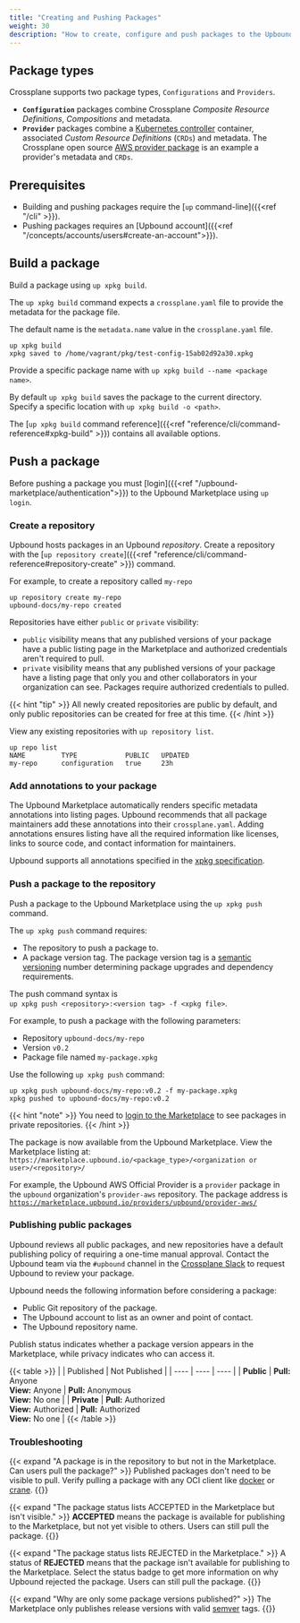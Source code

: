 ```yaml
---
title: "Creating and Pushing Packages"
weight: 30
description: "How to create, configure and push packages to the Upbound Marketplace" 
---
```


## Package types
Crossplane supports two package types, `Configurations` and `Providers`.

* **`Configuration`** packages combine Crossplane _Composite Resource Definitions_, _Compositions_ and metadata. 
* **`Provider`** packages combine a [Kubernetes controller](https://kubernetes.io/docs/concepts/architecture/controller/) container, associated _Custom Resource Definitions_ (`CRDs`) and metadata. The Crossplane open source [AWS provider package](https://github.com/crossplane-contrib/provider-aws/tree/master/package) is an example a provider's metadata and `CRDs`.

## Prerequisites

* Building and pushing packages require the [`up` command-line]({{<ref "/cli" >}}).
* Pushing packages requires an [Upbound account]({{<ref "/concepts/accounts/users#create-an-account">}}).

## Build a package
Build a package using `up xpkg build`. 

The `up xpkg build` command expects a `crossplane.yaml` file to provide the metadata for the package file. 

The default name is the `metadata.name` value in the `crossplane.yaml` file. 

```shell
up xpkg build
xpkg saved to /home/vagrant/pkg/test-config-15ab02d92a30.xpkg
```

Provide a specific package name with `up xpkg build --name <package name>`.

By default `up xpkg build` saves the package to the current directory. Specify a specific location with `up xpkg build -o <path>`.

The [`up xpkg build` command reference]({{<ref "reference/cli/command-reference#xpkg-build" >}}) contains all available options.

## Push a package
Before pushing a package you must [login]({{<ref "/upbound-marketplace/authentication">}}) to the Upbound Marketplace using `up login`.

### Create a repository
Upbound hosts packages in an Upbound _repository_. Create a repository with the [`up repository create`]({{<ref "reference/cli/command-reference#repository-create" >}}) command.

For example, to create a repository called `my-repo`
```shell
up repository create my-repo
upbound-docs/my-repo created
```
Repositories have either `public` or `private` visibility:
* `public` visibility means that any published versions of your package have a public listing page in the Marketplace and authorized credentials aren't required to pull.
* `private` visibility means that any published versions of your package have a listing page that only you and other collaborators in your organization can see. Packages require authorized credentials to pulled.

{{< hint "tip" >}}
All newly created repositories are public by default, and only public repositories can be created for free at this time.
{{< /hint >}}

View any existing repositories with `up repository list`.
```shell
up repo list
NAME         TYPE            PUBLIC   UPDATED
my-repo      configuration   true     23h
```
### Add annotations to your package
The Upbound Marketplace automatically renders specific metadata annotations into listing pages. Upbound recommends that all package maintainers add these annotations into their `crossplane.yaml`. Adding annotations ensures listing have all the required information like licenses, links to source code, and contact information for maintainers.

Upbound supports all annotations specified in the <a href="https://github.com/crossplane/crossplane/blob/master/contributing/specifications/xpkg.md#object-annotations">xpkg specification</a>.

### Push a package to the repository
Push a package to the Upbound Marketplace using the `up xpkg push` command.

The `up xpkg push` command requires:
* The repository to push a package to.
* A package version tag. The package version tag is a <a href="https://semver.org/">semantic versioning</a> number determining package upgrades and dependency requirements.

The push command syntax is  
`up xpkg push <repository>:<version tag> -f <xpkg file>`.

For example, to push a package with the following parameters:
* Repository `upbound-docs/my-repo`
* Version `v0.2`
* Package file named `my-package.xpkg`

Use the following `up xpkg push` command:

```shell
up xpkg push upbound-docs/my-repo:v0.2 -f my-package.xpkg
xpkg pushed to upbound-docs/my-repo:v0.2
```

{{< hint "note" >}}
You need to <a href="https://accounts.upbound.io/login">login to the Marketplace</a> to see packages in private repositories.
{{< /hint >}}

The package is now available from the Upbound Marketplace. View the Marketplace listing at:
`https://marketplace.upbound.io/<package_type>/<organization or user>/<repository>/`

For example, the Upbound AWS Official Provider is a `provider` package in the `upbound` organization's `provider-aws` repository. The package address is <a href="https://marketplace.upbound.io/providers/upbound/provider-aws/">`https://marketplace.upbound.io/providers/upbound/provider-aws/`</a>

### Publishing public packages

Upbound reviews all public packages, and new repositories have a default publishing policy of requiring a one-time manual approval. Contact the Upbound team via the `#upbound` channel in the [Crossplane Slack](https://slack.crossplane.io/) to request Upbound to review your package.

Upbound needs the following information before considering a package:
* Public Git repository of the package.
* The Upbound account to list as an owner and point of contact.
* The Upbound repository name.

Publish status indicates whether a package version appears in the Marketplace, while privacy indicates who can access it.

{{< table >}}
| | Published | Not Published |
| ---- | ---- | ---- | 
| <b>Public</b> | **Pull:** Anyone<br>**View:** Anyone | **Pull:** Anonymous<br>**View:** No one | 
| <b>Private</b> | **Pull:** Authorized<br>**View:** Authorized | **Pull:** Authorized<br>**View:** No one | 
{{< /table >}}

### Troubleshooting

{{< expand "A package is in the repository to but not in the Marketplace. Can users pull the package?" >}}
Published packages don't need to be visible to pull. Verify pulling a package with any OCI client like [docker](https://docs.docker.com/get-docker/) or [crane](https://github.com/google/go-containerregistry/blob/main/cmd/crane/README.md).
{{</expand >}}

{{< expand "The package status lists ACCEPTED in the Marketplace but isn't visible." >}}
__ACCEPTED__ means the package is available for publishing to the Marketplace, but not yet visible to others. Users can still pull the package.
{{</expand >}}

{{< expand "The package status lists REJECTED in the Marketplace." >}}
A status of __REJECTED__ means that the package isn't available for publishing to the Marketplace. Select the status badge to get more information on why Upbound rejected the package. Users can still pull the package.
{{</expand >}}

{{< expand "Why are only some package versions published?" >}}
The Marketplace only publishes release versions with valid [semver](https://semver.org/) tags.
{{</expand >}}
